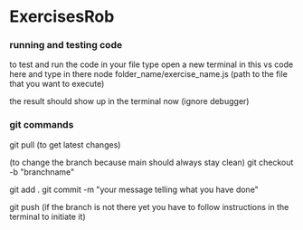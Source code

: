 # ExercisesRob

### running and testing code

to test and run the code in your file type open a new terminal 
in this vs code here and type in there 
node folder_name/exercise_name.js (path to the file that you want to execute)

the result should show up in the terminal now (ignore debugger)

### git commands

git pull (to get latest changes)

(to change the branch because main should always stay clean)
git checkout -b "branchname" 

git add .
git commit -m "your message telling what you have done"

git push 
(if the branch is not there yet you have to follow instructions in the terminal to initiate it)
